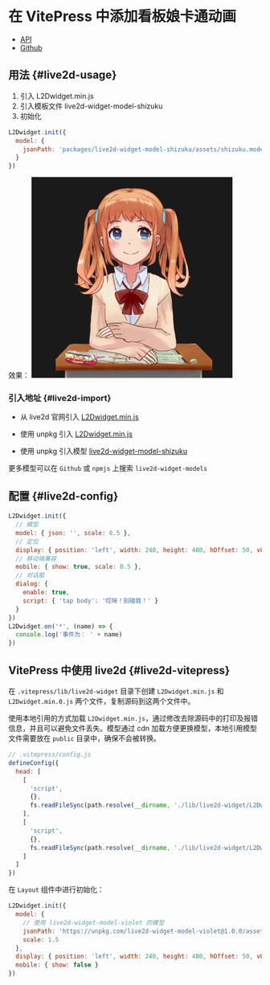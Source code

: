 # 在 VitePress 中添加看板娘卡通动画

- [API](https://l2dwidget.js.org/docs/index.html)
- [Github](https://github.com/xiazeyu/live2d-widget.js)

## 用法 {#live2d-usage}

1. 引入 L2Dwidget.min.js
2. 引入模板文件 live2d-widget-model-shizuku
3. 初始化

```js
L2Dwidget.init({
  model: {
    jsonPath: 'packages/live2d-widget-model-shizuku/assets/shizuku.model.json'
  }
})
```

效果：
![An Image](./images/live2d-widget-model-shizuku.png)

### 引入地址 {#live2d-import}

- 从 live2d 官网引入 [L2Dwidget.min.js](https://l2dwidget.js.org/lib/L2Dwidget.min.js)

- 使用 unpkg 引入 [L2Dwidget.min.js](https://unpkg.com/browse/live2d-widget@3.1.4/lib/L2Dwidget.min.js)

- 使用 unpkg 引入模型 [live2d-widget-model-shizuku](https://unpkg.com/browse/live2d-widget-model-shizuku@1.0.5/assets/shizuku.model.json)

更多模型可以在 `Github` 或 `npmjs` 上搜索 `live2d-widget-models`

## 配置 {#live2d-config}

```js
L2Dwidget.init({
  // 模型
  model: { json: '', scale: 0.5 },
  // 定位
  display: { position: 'left', width: 240, height: 480, hOffset: 50, vOffset: -50 },
  // 移动端兼容
  mobile: { show: true, scale: 0.5 },
  // 对话框
  dialog: {
    enable: true,
    script: { 'tap body': '哎呀！别碰我！' }
  }
})
L2Dwidget.on('*', (name) => {
  console.log('事件为： ' + name)
})
```

## VitePress 中使用 live2d {#live2d-vitepress}

在 `.vitepress/lib/live2d-widget` 目录下创建 `L2Dwidget.min.js` 和 `L2Dwidget.min.0.js` 两个文件，复制源码到这两个文件中。

使用本地引用的方式加载 `L2Dwidget.min.js`，通过修改去除源码中的打印及报错信息，并且可以避免文件丢失。模型通过 cdn 加载方便更换模型，本地引用模型文件需要放在 `public` 目录中，确保不会被转换。

```js
// .vitepress/config.js
defineConfig({
  head: [
    [
      'script',
      {},
      fs.readFileSync(path.resolve(__dirname, './lib/live2d-widget/L2Dwidget.min.js'), 'utf8')
    ],
    [
      'script',
      {},
      fs.readFileSync(path.resolve(__dirname, './lib/live2d-widget/L2Dwidget.0.min.js'), 'utf8')
    ]
  ]
})
```

在 `Layout` 组件中进行初始化：

```js
L2Dwidget.init({
  model: {
    // 使用 live2d-widget-model-violet 的模型
    jsonPath: 'https://unpkg.com/live2d-widget-model-violet@1.0.0/assets/14.json',
    scale: 1.5
  },
  display: { position: 'left', width: 240, height: 480, hOffset: 50, vOffset: -50 },
  mobile: { show: false }
})
```
